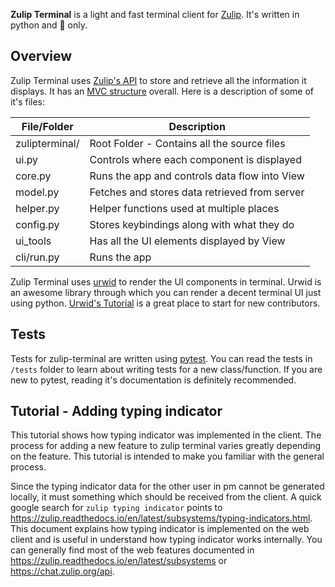 **Zulip Terminal** is a light and fast terminal client for [Zulip](https://zulipchat.com). It's written in python and :snake: only.

## Overview
Zulip Terminal uses [Zulip's API](https://zulipchat.com/api/) to store and retrieve all the information it displays. It has an [MVC structure](https://en.wikipedia.org/wiki/Model%E2%80%93view%E2%80%93controller) overall. Here is a description of some of it's files:
 
| File/Folder                                           | Description                                   |
| ----------------------------------------------------- | --------------------------------------------- |
|zulipterminal/                                         | Root Folder - Contains all the source files   |
|              ui.py                                    | Controls where each component is displayed    |
|              core.py                                  | Runs the app and controls data flow into View |
|              model.py                                 | Fetches and stores data retrieved from server |
|              helper.py                                | Helper functions used at multiple places      |
|              config.py                                | Stores keybindings along with what they do    |
|              ui_tools                                 | Has all the UI elements displayed by View     |
|              cli/run.py                               | Runs the app                                  |

Zulip Terminal uses [urwid](http://urwid.org/) to render the UI components in terminal. Urwid is an awesome library through which you can render a decent terminal UI just using python. [Urwid's Tutorial](http://urwid.org/tutorial/index.html) is a great place to start for new contributors.

## Tests
Tests for zulip-terminal are written using [pytest](https://pytest.org/). You can read the tests in `/tests` folder to learn about writing tests for a new class/function. If you are new to pytest, reading it's documentation is definitely recommended.


## Tutorial - Adding typing indicator
This tutorial shows how typing indicator was implemented in the client. The process for adding a new feature to zulip terminal varies greatly depending on the feature. This tutorial is intended to make you familiar with the general process.

Since the typing indicator data for the other user in pm cannot be generated locally, it must something which should be received from the client. A quick google search for `zulip typing indicator` points to https://zulip.readthedocs.io/en/latest/subsystems/typing-indicators.html. This document explains how typing indicator is implemented on the web client and is useful in understand how typing indicator works internally. You can generally find most of the web features documented in https://zulip.readthedocs.io/en/latest/subsystems or https://chat.zulip.org/api.